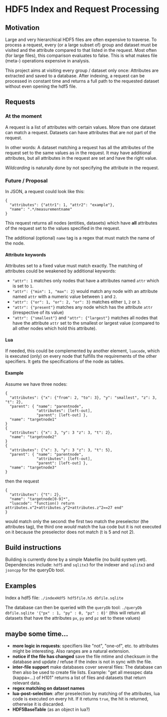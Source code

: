# HDF5 Index and Request Processing #

## Motivation ##

Large and very hierarchical HDF5 files are often expensive to traverse.
To process a request, every (or a large subset of) group and dataset must
be visited and the attribute compared to that listed in the request.
Most often (for large files), this comparison evaluates to false.
This is what makes file (meta-) operations expensive in analysis.

This project aims at visiting every group / dataset only once:
Attributes are extracted and saved to a database. After indexing,
a request can be processed in constant time and returns a full path
to the requested dataset without even opening the hdf5 file.

## Requests ##

### At the moment ###

A request is a list of attributes with certain values. More than one
dataset can match a request. Datasets can have attributes that are not 
part of the request.

In other words: A dataset matching a request has all the attributes
of the request set to the same values as in the request. It may have
additional attributes, but all attributes in the request are set 
and have the right value.

*Wildcarding* is naturally done by not specifying the attribute in the
request.

### Future / Proposal ###

In JSON, a request could look like this:
```
{
  "attributes": {"attr1": 1, "attr2": "example"},
  "name": ".*/measurementname"
}
```
This request returns all nodes (entities, datasets) which have **all**
attributes of the request set to the values specified in the request.

The additional (optional) `name` tag is a regex that must match the name of the
node.

#### Attribute keywords ####

Attributes set to a fixed value must match exactly.
The matching of attributes could be weakened by additional keywords:

  * `"attr": 1` matches only nodes that have a attributes named `attr` which 
    is set to `1`.
  * `"attr": {"min": 1, "max": 2}` would match any node with an attribute named 
    `attr` with a numeric value between `1` and `2`.
  * `"attr": {"or": 1, "or": 2, "or": 3}` matches either `1`, `2` or `3`.
  * `"attr": {"present"}` matches any node which has the attribute `attr`
    (irrespective of its value)
  * `"attr": {"smallest"}` and `"attr": {"largest"}` matches all nodes that have
    the attribute `attr` set to the smallest or largest value (compared to all
    other nodes which hold this attribute).

#### Lua ####

If needed, this could be complemented by another element, `luacode`, which is
executed (only) on every node that fulfills the requirements of the other 
specifiers. It gets the specifications of the node as tables.

#### Example ####
Assume we have three nodes:
```
{
  "attributes": {"x": {"from": 2, "to": 3}, "y": "smallest", "z": 3, "t": 2},
  "parent": { "name": "parentnode", 
              "attributes": [left-out], 
              "parent": [left-out] },
  "name": "targetnode1"
}
{
  "attributes": {"x": 3, "y": 3 "z": 3, "t": 2},
  "name": "targetnode2"
}
{
  "attributes": {"x": 3, "y": 3 "z": 3, "t": 5},
  "parent": { "name": "parentnode", 
              "attributes": [left-out], 
              "parent": [left-out] },
  "name": "targetnode3"
}
```
then the request
```
{
  "attributes": {"t": 2},
  "name": "targetnode[0-9]*",
  "luacode": "function() return attributes.x^2+attributes.y^2+attributes.z^2==27 end"
}
```
would match only the second: the first two match the preselector (the attributes
tag), the third one *would* match the lua code but it is not executed on it
because the preselector does not match (t is 5 and not 2).

## Build instructions ##

Building is currently done by a simple Makefile (no build system yet).
Dependencies include: `hdf5` and `sqlite3` for the indexer and
`sqlite3` and `jsoncpp` for the queryDb tool.

## Examples ##

Index a hdf5 file:
```./indexHdf5 hdf5file.h5 dbfile.sqlite```

The database can then be queried with the `queryDb` tool:
```./queryDb dbfile.sqlite '{"px" : 1, "py" : 0, "pz" : 0}'```
(this will return all datasets that have the attributes `px`, `py` and `pz` set
to these values)

## maybe some time... ##

  * **more logic in requests**: 
    specifiers like "not", "one-of", etc. to attributes might be 
    interesting. Also ranges are a natural extension.
  * **notice if the file has changed**
    save the file mtime and checksum in the database and 
    update / refuse if the index is not in sync with the file.
  * **inter-file support**
    make databases cover several files: The database can then
    also be used to create file lists. 
    Example: "get all messpec data (kappa=...) of H101" returns a list
    of files and datasets that return relevant data.
  * **regex matching on dataset names**
  * **lua-post-selection**:
    after preselection by matching of the attributes, lua code is executed on
    every hit. If it returns `true`, the hit is returned, otherwise it is
    discarded.
  * **HDF5BaseTable**
    (as an object in lua?)
